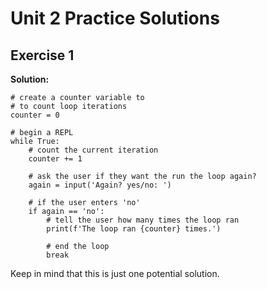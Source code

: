 # Unit 2 Practice Solutions

## **Exercise 1**

**Solution:**

    # create a counter variable to 
    # to count loop iterations
    counter = 0

    # begin a REPL
    while True:
        # count the current iteration
        counter += 1

        # ask the user if they want the run the loop again?
        again = input('Again? yes/no: ')
        
        # if the user enters 'no'
        if again == 'no':
            # tell the user how many times the loop ran 
            print(f'The loop ran {counter} times.')

            # end the loop
            break

Keep in mind that this is just one potential solution.